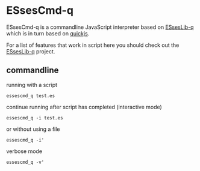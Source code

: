 # ESsesCmd-q

ESsesCmd-q is a commandline JavaScript interpreter based on [ESsesLib-q](https://github.com/HiRoFa/ESsesLib-q) which is in turn based on [quickjs](https://github.com/bellard/quickjs).

For a list of features that work in script here you should check out the [ESsesLib-q](https://github.com/HiRoFa/ESsesLib-q) project.

## commandline

running with a script

```essescmd_q test.es```

continue running after script has completed (interactive mode)

```essescmd_q -i test.es```

or without using a file

```essescmd_q -i'```

verbose mode

```essescmd_q -v'```